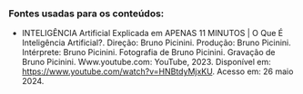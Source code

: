 ### Fontes usadas para os conteúdos:
- INTELIGÊNCIA Artificial Explicada em APENAS 11 MINUTOS | O Que É Inteligência Artificial?. Direção: Bruno Picinini. Produção: Bruno Picinini. Intérprete: Bruno Picinini. Fotografia de Bruno Picinini. Gravação de Bruno Picinini. Www.youtube.com: YouTube, 2023. Disponível em: https://www.youtube.com/watch?v=HNBtdyMjxKU. Acesso em: 26 maio 2024.